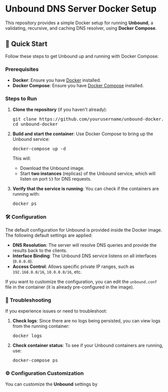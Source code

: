 # Unbound DNS Server Docker Setup

This repository provides a simple Docker setup for running **Unbound**, a validating, recursive, and caching DNS resolver, using **Docker Compose**.

## 🚀 Quick Start

Follow these steps to get Unbound up and running with Docker Compose:

### Prerequisites

- **Docker**: Ensure you have [Docker](https://www.docker.com/products/docker-desktop) installed.
- **Docker Compose**: Ensure you have [Docker Compose](https://docs.docker.com/compose/) installed.


### Steps to Run

1. **Clone the repository** (if you haven't already):
   <pre>
   git clone https://github.com/yourusername/unbound-docker.git
   cd unbound-docker
   </pre>

2. **Build and start the container**:
   Use Docker Compose to bring up the Unbound service:
   <pre>
   docker-compose up -d
   </pre>

   This will:
   - Download the Unbound image.
   - Start **two instances** (replicas) of the Unbound service, which will listen on port `53` for DNS requests.

3. **Verify that the service is running**:
   You can check if the containers are running with:
   <pre>
   docker ps
   </pre>

### 🛠️ Configuration

The default configuration for Unbound is provided inside the Docker image. The following default settings are applied:

- **DNS Resolution**: The server will resolve DNS queries and provide the results back to the clients.
- **Interface Binding**: The Unbound DNS service listens on all interfaces (`0.0.0.0`).
- **Access Control**: Allows specific private IP ranges, such as `192.168.0.0/16`, `10.0.0.0/16`, etc.

If you want to customize the configuration, you can edit the `unbound.conf` file in the container (it is already pre-configured in the image).

### 🔧 Troubleshooting

If you experience issues or need to troubleshoot:

1. **Check logs**:
   Since there are no logs being persisted, you can view logs from the running container:
   <pre>
   docker logs <container_name>
   </pre>

2. **Check container status**:
   To see if your Unbound containers are running, use:
   <pre>
   docker-compose ps
   </pre>

### ⚙️ Configuration Customization

You can customize the **Unbound** settings by
